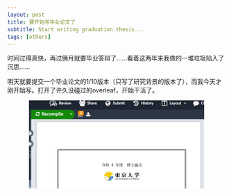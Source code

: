 ```yaml
---
layout: post
title: 要开始写毕业论文了
subtitle: Start writing graduation thesis...
tags: [others]
---
```


<style> 
  img{ 
     width: 80%; 
     padding-left: 10%; 
  } 
</style>


时间过得真快，再过俩月就要毕业答辩了……看着这两年来我做的一堆垃圾陷入了沉思……

明天就要提交一个毕业论文的1/10版本（只写了研究背景的版本了），而我今天才刚开始写。打开了许久没碰过的overleaf，开始干活了。

![enter description here](../assets/2022-12-02/paperpaper.png)
